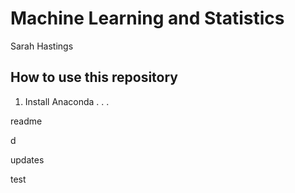 # Machine Learning and Statistics

Sarah Hastings 

## How to use this repository 

1. Install Anaconda . . .

readme

d

updates

test